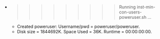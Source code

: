 * >>>>>>>>> Running inst-min-con-users-poweruser.sh ...
  * Created poweruser: Username/pwd = poweruser/poweruser.
  * Disk size = 1844692K. Space Used = 36K. Runtime = 00:00:00:00.
